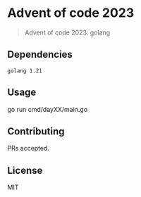 # Advent of code 2023

> Advent of code 2023: golang

## Dependencies

```
golang 1.21
```

## Usage

go run cmd/dayXX/main.go

## Contributing

PRs accepted.

## License

MIT